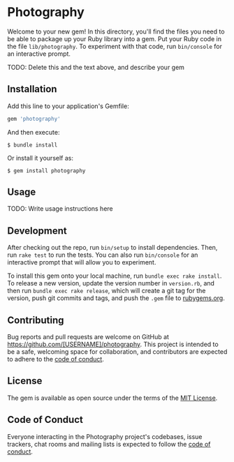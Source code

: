 # Photography

Welcome to your new gem! In this directory, you'll find the files you need to be able to package up your Ruby library into a gem. Put your Ruby code in the file `lib/photography`. To experiment with that code, run `bin/console` for an interactive prompt.

TODO: Delete this and the text above, and describe your gem

## Installation

Add this line to your application's Gemfile:

```ruby
gem 'photography'
```

And then execute:

    $ bundle install

Or install it yourself as:

    $ gem install photography

## Usage

TODO: Write usage instructions here

## Development

After checking out the repo, run `bin/setup` to install dependencies. Then, run `rake test` to run the tests. You can also run `bin/console` for an interactive prompt that will allow you to experiment.

To install this gem onto your local machine, run `bundle exec rake install`. To release a new version, update the version number in `version.rb`, and then run `bundle exec rake release`, which will create a git tag for the version, push git commits and tags, and push the `.gem` file to [rubygems.org](https://rubygems.org).

## Contributing

Bug reports and pull requests are welcome on GitHub at https://github.com/[USERNAME]/photography. This project is intended to be a safe, welcoming space for collaboration, and contributors are expected to adhere to the [code of conduct](https://github.com/[USERNAME]/photography/blob/master/CODE_OF_CONDUCT.md).


## License

The gem is available as open source under the terms of the [MIT License](https://opensource.org/licenses/MIT).

## Code of Conduct

Everyone interacting in the Photography project's codebases, issue trackers, chat rooms and mailing lists is expected to follow the [code of conduct](https://github.com/[USERNAME]/photography/blob/master/CODE_OF_CONDUCT.md).
